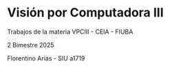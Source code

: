 # Visión por Computadora III

Trabajos de la materia VPCIII - CEIA - FIUBA

2 Bimestre 2025

Florentino Arias - SIU a1719
